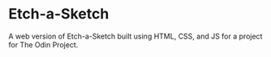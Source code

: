 # Etch-a-Sketch

A web version of Etch-a-Sketch built using HTML, CSS, and JS for a project for The Odin Project.